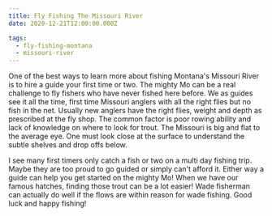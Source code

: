 ```yaml
---
title: Fly Fishing The Missouri River
date: 2020-12-21T12:00:00.000Z

tags:
  - fly-fishing-montana
  - missouri-river
---
```


One of the best ways to learn more about fishing Montana's Missouri River is to hire a guide your first time or two. The mighty Mo can be a real challenge to fly fishers who have never fished here before. We as guides see it all the time, first time Missouri anglers with all the right flies but no fish in the net. Usually new anglers have the right flies, weight and depth as prescribed at the fly shop. The common factor is poor rowing ability and lack of knowledge on where to look for trout. The Missouri is big and flat to the average eye. One must look close at the surface to understand the subtle shelves and drop offs below.

I see many first timers only catch a fish or two on a multi day fishing trip. Maybe they are too proud to go guided or simply can't afford it. Either way a guide can help you get started on the mighty Mo! When we have our famous hatches, finding those trout can be a lot easier! Wade fisherman can actually do well if the flows are within reason for wade fishing. Good luck and happy fishing!
